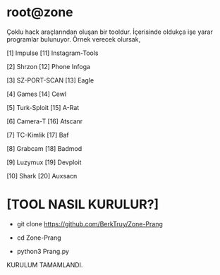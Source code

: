 # root@zone
 
 
 
 
 Çoklu hack araçlarından oluşan bir tooldur.
 İçerisinde oldukça işe yarar programlar bulunuyor.
 Örnek verecek olursak,
 
 
 
 
 
[1] Impulse              [11] Instagram-Tools

[2] Shrzon               [12] Phone Infoga

[3] SZ-PORT-SCAN         [13] Eagle

[4] Games                [14] Cewl

[5] Turk-Sploit          [15] A-Rat

[6] Camera-T             [16] Atscanr

[7] TC-Kimlik            [17] Baf

[8] Grabcam              [18] Badmod

[9] Luzymux              [19] Devploit

[10] Shark               [20] Auxsacn





# [TOOL NASIL KURULUR?]







* git clone https://github.com/BerkTruy/Zone-Prang






* cd Zone-Prang





* python3 Prang.py





KURULUM TAMAMLANDI.
